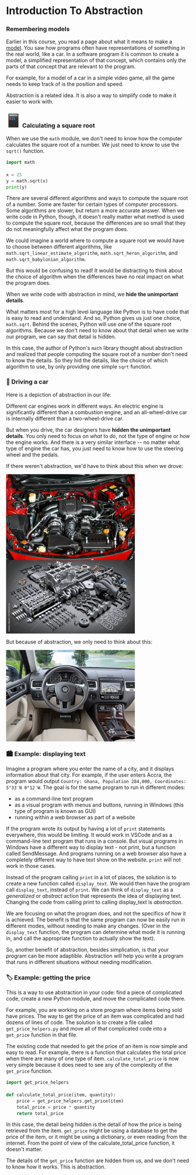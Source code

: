 
# Introduction To Abstraction

### Remembering models

Earlier in this course, you read a page about what it means to make a <a href="/lessons/inheritance-and-error-handling/models.html">model</a>. You saw how programs often have representations of something in the real world, like a car. In a software program it is common to create a model, a simplified representation of that concept, which contains only the parts of that concept that are relevant to the program.

For example, for a model of a car in a simple video game, all the game needs to keep track of is the position and speed.

Abstraction is a related idea. It is also a way to simplify code to make it easier to work with.

### <img src="../../images/midterm/calc.png" width="8%" height="8%" style="border:none, border-width: 0, border: 0; box-shadow: 0px 0px;" /> Calculating a square root

When we use the `math` module, we don't need to know how the computer calculates the square root of a number. We just need to know to use the `sqrt()` function.

```python
import math

x = 25
y = math.sqrt(x)
print(y)
```

There are several different algorithms and ways to compute the square root of a number. Some are faster for certain types of computer processors. Some algorithms are slower, but return a more accurate answer. When we write code in Python, though, it doesn't really matter what method is used to compute the square root, because the differences are so small that they do not meaningfully affect what the program does.

We could imagine a world where to compute a square root we would have to choose between different algorithms, like `math.sqrt_linear_estimate_algorithm`, `math.sqrt_heron_algorithm`, and `math.sqrt_babylonian_algorithm`.

But this would be confusing to read! It would be distracting to think about the choice of algorithm when the differences have no real impact on what the program does.

When we write code with abstraction in mind, we **hide the unimportant details**.

What matters most for a high level language like Python is to have code that is easy to read and understand. And so, Python gives us just one choice, `math.sqrt`. Behind the scenes, Python will use one of the square root algorithms. Because we don't need to know about that detail when we write our program, we can say that detail is hidden.

In this case, the author of Python's `math` library thought about abstraction and realized that people computing the square root of a number don't need to know the details. So they hid the details, like the choice of which algorithm to use, by only providing one simple `sqrt` function.

### 🚗 Driving a car

Here is a depiction of abstraction in our life:

Different car engines work in different ways. An electric engine is significantly different than a combustion engine, and an all-wheel-drive car is internally different than a two-wheel-drive car.

But when you drive, the car designers have **hidden the unimportant details**.  You only need to focus on *what* to do, not the type of engine or how the engine works. And there is a very similar interface -- no matter what type of engine the car has, you just need to know how to use the steering wheel and the pedals.

If there weren't abstraction, we'd have to think about this when we drove:

<img align="center" src="../../images/w9/car-abstracted.webp" width="70%" height="70%">
<img align="center" src="../../images/w9/car-engine.jpeg" width="70%" height="70%">

But because of abstraction, we only need to think about this:

<img align="center" src="../../images/w9/car_tablue.jpeg" width="70%" height="70%">



<!-- 
Could potentially add in the future if we explain enough,
Image of a black box - hide the complexity within the box
Video "Abstraction Can Make Your Code Worse"
https://www.youtube.com/watch?v=rQlMtztiAoA -->

### 🏙️️ Example: displaying text


Imagine a program where you enter the name of a city, and it displays information about that city. For example, if the user enters Accra, the program would output `Country: Ghana, Population 284,000, Coordinates: 5°33′N 0°12′W`. The goal is for the same program to run in different modes:

* as a command-line text program
* as a visual program with menus and buttons, running in Windows (this type of program is known as GUI)
* running within a web browser as part of a website

If the program wrote its output by having a lot of `print` statements everywhere, this would be limiting. It would work in VSCode and as a command-line text program that runs in a console. But visual programs in Windows have a different way to display text - not print, but a function called SendMessage. And programs running on a web browser also have a completely different way to have text show on the website. `print` will not work in those cases.

Instead of the program calling `print` in a lot of places, the solution is to create a new function called `display_text`. We would then have the program call `display_text`, instead of `print`. We can think of `display_text` as a *generalized* or *abstract* action that represents the idea of displaying text. Changing the code from calling print to calling display_text is *abstraction*.

We are focusing on what the program does, and not the specifics of how it is achieved. The benefit is that the same program can now be easily run in different modes, without needing to make any changes. (Over in the `display_text` function, the program can determine what mode it is running in, and call the appropriate function to actually show the text).

So, another benefit of abstraction, besides simplication, is that your program can be more adaptible. Abstraction will help you write a program that runs in different situations without needing modification.

### 🏷️	 Example: getting the price

This is a way to use abstraction in your code: find a piece of complicated code, create a new Python module, and move the complicated code there.

For example, you are working on a store program where items being sold have prices. The way to get the price of an item was complicated and had dozens of lines of code. The solution is to create a file called `get_price_helpers.py` and move all of that complicated code into a `get_price` function in that file.

The existing code that needed to get the price of an item is now simple and easy to read. For example, there is a function that calculates the total price when there are many of one type of item. `calculate_total_price` is now very simple because it does need to see any of the complexity of the `get_price` function.

```python
import get_price_helpers

def calculate_total_price(item, quantity):
    price = get_price_helpers.get_price(item)
    total_price = price * quantity
    return total_price
```


In this case, the detail being hidden is the detail of how the price is being retrieved from the item. `get_price` might be using a database to get the price of the item, or it might be using a dictionary, or even reading from the internet. From the point of view of the calculate_total_price function, it doesn't matter.

The details of the `get_price` function are hidden from us, and we don't need to know how it works. This is abstraction.




